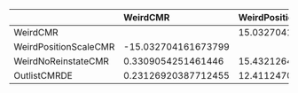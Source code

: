 |                       | WeirdCMR            | WeirdPositionScaleCMR   | WeirdNoReinstateCMR   | OutlistCMRDE         |
|:----------------------|:--------------------|:------------------------|:----------------------|:---------------------|
| WeirdCMR              |                     | 15.032704161673799      | -0.3309054251461446   | -0.23126920387712455 |
| WeirdPositionScaleCMR | -15.032704161673799 |                         | -15.432126479113476   | -12.4112470353798    |
| WeirdNoReinstateCMR   | 0.3309054251461446  | 15.432126479113476      |                       | -0.17976832552234082 |
| OutlistCMRDE          | 0.23126920387712455 | 12.4112470353798        | 0.17976832552234082   |                      |
